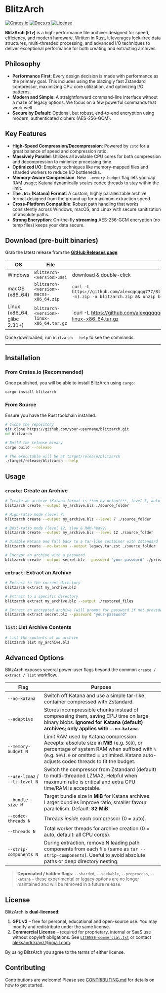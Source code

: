 # BlitzArch

[![Crates.io](https://img.shields.io/crates/v/blitzarch.svg)](https://crates.io/crates/blitzarch) 
[![Docs.rs](https://docs.rs/blitzarch/badge.svg)](https://docs.rs/blitzarch)
[![License](https://img.shields.io/badge/license-GPLv3%20or%20Commercial-blue.svg)](./LICENSE)

**BlitzArch (`blz`)** is a high-performance file archiver designed for speed, efficiency, and modern hardware. Written in Rust, it leverages lock-free data structures, multi-threaded processing, and advanced I/O techniques to deliver exceptional performance for both creating and extracting archives.

## Philosophy

- **Performance First**: Every design decision is made with performance as the primary goal. This includes using the blazingly fast Zstandard compressor, maximizing CPU core utilization, and optimizing I/O patterns.
- **Modern and Simple**: A straightforward command-line interface without a maze of legacy options. We focus on a few powerful commands that work well.
- **Secure by Default**: Optional, but robust, end-to-end encryption using modern, authenticated ciphers (AES-256-GCM).

## Key Features

- **High-Speed Compression/Decompression**: Powered by `zstd` for a great balance of speed and compression ratio.
- **Massively Parallel**: Utilizes all available CPU cores for both compression and decompression to minimize processing time.
- **Optimized I/O**: Employs techniques like memory-mapped files and sharded workers to reduce I/O bottlenecks.
- **Memory-Aware Compression**: New `--memory-budget` flag lets you cap RAM usage; Katana dynamically scales codec threads to stay within the limit.
- **The `.blz` (Katana) Format**: A custom, highly parallelizable archive format designed from the ground up for maximum extraction speed.
- **Cross-Platform Compatible**: Robust path handling that works consistently across Windows, macOS, and Linux with secure sanitization of absolute paths.
- **Strong Encryption**: On-the-fly **streaming** AES-256-GCM encryption (no temp files) keeps your data secure.

## Download (pre-built binaries)

Grab the latest release from the **[GitHub Releases page](https://github.com/alexqqqqqq777/BlitzArch/releases)**:

| OS | File | Quick install |
|----|------|---------------|
| Windows | `BlitzArch-<version>.msi` | download & double-click |
| macOS (x86_64) | `blitzarch-<version>-macos-x86_64.zip` | `curl -L https://github.com/alexqqqqqq777/BlitzArch/releases/latest/download/blitzarch-$(uname -m).zip -o blitzarch.zip && unzip blitzarch.zip && chmod +x blitzarch` |
| Linux (x86_64, glibc 2.31+) | `blitzarch-<version>-linux-x86_64.tar.gz` | `curl -L https://github.com/alexqqqqqq777/BlitzArch/releases/latest/download/blitzarch-linux-x86_64.tar.gz | tar -xz && chmod +x blitzarch` |

Once downloaded, run `blitzarch --help` to see the commands.

---

## Installation

### From Crates.io (Recommended)

Once published, you will be able to install BlitzArch using `cargo`:

```bash
cargo install blitzarch
```

### From Source

Ensure you have the Rust toolchain installed.

```bash
# Clone the repository
git clone https://github.com/your-username/blitzarch.git
cd blitzarch

# Build the release binary
cargo build --release

# The executable will be at target/release/blitzarch
./target/release/blitzarch --help
```

## Usage

### `create`: Create an Archive

```bash
# Create an archive (Katana format is **on by default**, level 3, auto threads)
blitzarch create --output my_archive.blz ./source_folder

# High-ratio mode (level 7)
blitzarch create --output my_archive.blz --level 7 ./source_folder

# Best-ratio mode (level 12, slow & RAM-heavy)
blitzarch create --output my_archive.blz --level 12 ./source_folder

# Disable Katana and fall back to a tar-like container with Zstandard
blitzarch create --no-katana --output legacy.tar.zst ./source_folder

# Encrypt an archive with a password
blitzarch create --output secret.blz --password "your-password" ./private_docs
```

### `extract`: Extract an Archive

```bash
# Extract to the current directory
blitzarch extract my_archive.blz

# Extract to a specific directory
blitzarch extract my_archive.blz --output ./restored_files

# Extract an encrypted archive (will prompt for password if not provided)
blitzarch extract secret.blz --password "your-password"
```

### `list`: List Archive Contents

```bash
# List the contents of an archive
blitzarch list my_archive.blz
```

## Advanced Options

BlitzArch exposes several power-user flags beyond the common `create / extract / list` workflow.

| Flag | Purpose |
|------|---------|
| `--no-katana` | Switch off Katana and use a simple tar-like container compressed with Zstandard. |
| `--adaptive` | Stores incompressible chunks instead of compressing them, saving CPU time on large binary blobs. **Ignored for Katana (default) archives; only applies with `--no-katana`.** |
| `--memory-budget N` | Limit RAM used by Katana compression. Accepts: absolute size in **MiB** (e.g. `500`), or percentage of system RAM when suffixed with `%` (e.g. `50%`). `0` or omitted = unlimited. Katana auto-adjusts codec threads to fit the budget. |
| `--use-lzma2` / `--lz-level N` | Switch the compressor from Zstandard (default) to multi-threaded LZMA2. Helpful when maximum ratio is critical and extra CPU time/RAM is acceptable. |
| `--bundle-size N` | Target bundle size in **MiB** for Katana archives. Larger bundles improve ratio; smaller favour parallelism. Default: **32 MiB**. |
| `--codec-threads N` | Threads _inside_ each compressor (0 = auto). |
| `--threads N` | Total worker threads for archive creation (0 = auto, default: all CPU cores). |
| `--strip-components N` | During extraction, remove N leading path components from each file (same as `tar --strip-components`). Useful to avoid absolute paths or deep directory nesting. |

> **Deprecated / hidden flags**: `--sharded`, `--seekable`, `--preprocess`, `--katana` – these experimental or legacy options are no longer maintained and will be removed in a future release.

## License

BlitzArch is **dual-licensed**:

1. **GPL v3** – free for personal, educational and open-source use. You may modify and redistribute under the same license.
2. **Commercial License** – required for proprietary, internal or SaaS use without copyleft obligations. See [`LICENSE-commercial.txt`](./LICENSE-commercial.txt) or contact <aleksandr.krayz@gmail.com>.

By using BlitzArch you agree to the terms of either license.

## Contributing

Contributions are welcome! Please see [CONTRIBUTING.md](./CONTRIBUTING.md) for details on how to get started.
